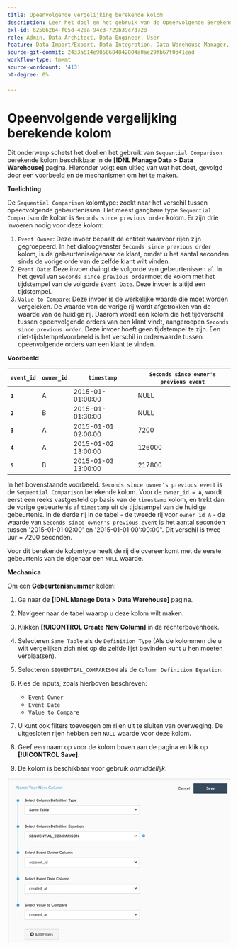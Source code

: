 ```yaml
---
title: Opeenvolgende vergelijking berekende kolom
description: Leer het doel en het gebruik van de Opeenvolgende Berekende kolom van de Vergelijking.
exl-id: 625062b4-f05d-42aa-94c3-729b39c7d728
role: Admin, Data Architect, Data Engineer, User
feature: Data Import/Export, Data Integration, Data Warehouse Manager, Commerce Tables
source-git-commit: 2433a614e9858684842804a0ae29fb67f0d41ead
workflow-type: tm+mt
source-wordcount: '413'
ht-degree: 0%

---
```


# Opeenvolgende vergelijking berekende kolom

Dit onderwerp schetst het doel en het gebruik van `Sequential Comparison` berekende kolom beschikbaar in de **[!DNL Manage Data > Data Warehouse]** pagina. Hieronder volgt een uitleg van wat het doet, gevolgd door een voorbeeld en de mechanismen om het te maken.

**Toelichting**

De `Sequential Comparison` kolomtype: zoekt naar het verschil tussen opeenvolgende gebeurtenissen. Het meest gangbare type `Sequential Comparison` de kolom is `Seconds since previous order` kolom. Er zijn drie invoeren nodig voor deze kolom:

1. `Event Owner`: Deze invoer bepaalt de entiteit waarvoor rijen zijn gegroepeerd. In het dialoogvenster `Seconds since previous order` kolom, is de gebeurteniseigenaar de klant, omdat u het aantal seconden sinds de vorige orde van de zelfde klant wilt vinden.
1. `Event Date`: Deze invoer dwingt de volgorde van gebeurtenissen af. In het geval van `Seconds since previous order`moet de kolom met het tijdstempel van de volgorde `Event Date`. Deze invoer is altijd een tijdstempel.
1. `Value to Compare`: Deze invoer is de werkelijke waarde die moet worden vergeleken. De waarde van de vorige rij wordt afgetrokken van de waarde van de huidige rij. Daarom wordt een kolom die het tijdverschil tussen opeenvolgende orders van een klant vindt, aangeroepen `Seconds since previous order`. Deze invoer hoeft geen tijdstempel te zijn. Een niet-tijdstempelvoorbeeld is het verschil in orderwaarde tussen opeenvolgende orders van een klant te vinden.

**Voorbeeld**

| **`event_id`** | **`owner_id`** | **`timestamp`** | **`Seconds since owner's previous event`** |
|--- |--- |--- |--- |
| **`1`** | A | 2015-01-01:00:00 | NULL |
| **`2`** | B | 2015-01-01:30:00 | NULL |
| **`3`** | A | 2015-01-01 02:00:00 | 7200 |
| **`4`** | A | 2015-01-02 13:00:00 | 126000 |
| **`5`** | B | 2015-01-03 13:00:00 | 217800 |

In het bovenstaande voorbeeld: `Seconds since owner's previous event` is de `Sequential Comparison` berekende kolom. Voor de `owner_id = A`, wordt eerst een reeks vastgesteld op basis van de `timestamp` kolom, en trekt dan de vorige gebeurtenis af `timestamp` uit de tijdstempel van de huidige gebeurtenis. In de derde rij in de tabel - de tweede rij voor `owner_id A` - de waarde van `Seconds since owner's previous event` is het aantal seconden tussen &#39;2015-01-01 02:00&#39; en &#39;2015-01-01 00&#39;:00:00&quot;. Dit verschil is twee uur = 7200 seconden.

Voor dit berekende kolomtype heeft de rij die overeenkomt met de eerste gebeurtenis van de eigenaar een `NULL` waarde.

**Mechanica**

Om een **Gebeurtenisnummer** kolom:

1. Ga naar de **[!DNL Manage Data > Data Warehouse]** pagina.

1. Navigeer naar de tabel waarop u deze kolom wilt maken.

1. Klikken **[!UICONTROL Create New Column]** in de rechterbovenhoek.

1. Selecteren `Same Table` als de `Definition Type` (Als de kolommen die u wilt vergelijken zich niet op de zelfde lijst bevinden kunt u hen moeten verplaatsen).

1. Selecteren `SEQUENTIAL_COMPARISON` als de `Column Definition Equation`.

1. Kies de inputs, zoals hierboven beschreven:
   - `Event Owner`
   - `Event Date`
   - `Value to Compare`

1. U kunt ook filters toevoegen om rijen uit te sluiten van overweging. De uitgesloten rijen hebben een `NULL` waarde voor deze kolom.

1. Geef een naam op voor de kolom boven aan de pagina en klik op **[!UICONTROL Save]**.

1. De kolom is beschikbaar voor gebruik *onmiddellijk*.

![SEC](../../assets/SEC_new.png)
